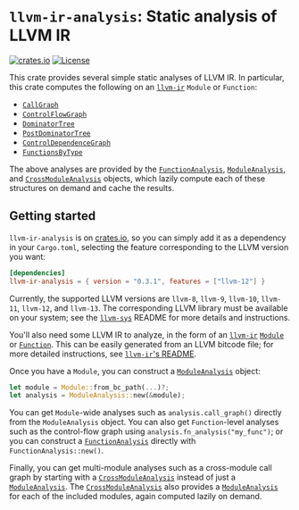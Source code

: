 # `llvm-ir-analysis`: Static analysis of LLVM IR

[![crates.io](https://img.shields.io/crates/v/llvm-ir-analysis.svg)](https://crates.io/crates/llvm-ir-analysis)
[![License](https://img.shields.io/badge/license-MIT-blue.svg)](https://raw.githubusercontent.com/cdisselkoen/llvm-ir-analysis/main/LICENSE)

This crate provides several simple static analyses of LLVM IR.
In particular, this crate computes the following on an [`llvm-ir`] `Module` or `Function`:

- [`CallGraph`](https://docs.rs/llvm-ir-analysis/0.3.1/llvm_ir_analysis/struct.CallGraph.html)
- [`ControlFlowGraph`](https://docs.rs/llvm-ir-analysis/0.3.1/llvm_ir_analysis/struct.ControlFlowGraph.html)
- [`DominatorTree`](https://docs.rs/llvm-ir-analysis/0.3.1/llvm_ir_analysis/struct.DominatorTree.html)
- [`PostDominatorTree`](https://docs.rs/llvm-ir-analysis/0.3.1/llvm_ir_analysis/struct.PostDominatorTree.html)
- [`ControlDependenceGraph`](https://docs.rs/llvm-ir-analysis/0.3.1/llvm_ir_analysis/struct.ControlDependenceGraph.html)
- [`FunctionsByType`](https://docs.rs/llvm-ir-analysis/0.3.1/llvm_ir_analysis/struct.FunctionsByType.html)

The above analyses are provided by the [`FunctionAnalysis`],
[`ModuleAnalysis`], and [`CrossModuleAnalysis`] objects, which lazily compute
each of these structures on demand and cache the results.

## Getting started

`llvm-ir-analysis` is on [crates.io](https://crates.io/crates/llvm-ir-analysis),
so you can simply add it as a dependency in your `Cargo.toml`, selecting the
feature corresponding to the LLVM version you want:
```toml
[dependencies]
llvm-ir-analysis = { version = "0.3.1", features = ["llvm-12"] }
```
Currently, the supported LLVM versions are `llvm-8`, `llvm-9`, `llvm-10`,
`llvm-11`, `llvm-12`, and `llvm-13`.
The corresponding LLVM library must be available on your system; see the
[`llvm-sys`] README for more details and instructions.

You'll also need some LLVM IR to analyze, in the form of an [`llvm-ir`]
[`Module`] or [`Function`].
This can be easily generated from an LLVM bitcode file; for more detailed
instructions, see [`llvm-ir`'s README](https://crates.io/crates/llvm-ir).

Once you have a `Module`, you can construct a [`ModuleAnalysis`] object:
```rust
let module = Module::from_bc_path(...)?;
let analysis = ModuleAnalysis::new(&module);
```

You can get `Module`-wide analyses such as `analysis.call_graph()`
directly from the `ModuleAnalysis` object.
You can also get `Function`-level analyses such as the control-flow
graph using `analysis.fn_analysis("my_func")`; or you can construct
a [`FunctionAnalysis`] directly with `FunctionAnalysis::new()`.

Finally, you can get multi-module analyses such as a cross-module
call graph by starting with a [`CrossModuleAnalysis`] instead of just
a [`ModuleAnalysis`]. The [`CrossModuleAnalysis`] also provides a
[`ModuleAnalysis`] for each of the included modules, again computed
lazily on demand.

[`llvm-ir`]: https://crates.io/crates/llvm-ir
[`llvm-sys`]: https://crates.io/crates/llvm-sys
[`Module`]: https://docs.rs/llvm-ir/0.8.1/llvm_ir/module/struct.Module.html
[`Function`]: https://docs.rs/llvm-ir/0.8.1/llvm_ir/function/struct.Function.html
[`ModuleAnalysis`]: https://docs.rs/llvm-ir-analysis/0.3.1/llvm_ir_analysis/struct.ModuleAnalysis.html
[`FunctionAnalysis`]: https://docs.rs/llvm-ir-analysis/0.3.1/llvm_ir_analysis/struct.FunctionAnalysis.html
[`CrossModuleAnalysis`]: https://docs.rs/llvm-ir-analysis/0.3.1/llvm_ir_analysis/struct.CrossModuleAnalysis.html

